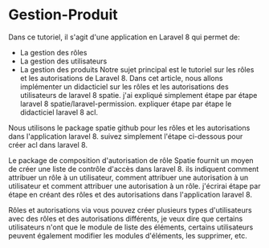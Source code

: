 # Gestion-Produit
Dans ce tutoriel, il s'agit d'une application en Laravel 8 qui permet de:
 - La gestion des rôles
 - La gestion des utilisateurs
 - La gestion des produits
 Notre sujet principal est le tutoriel sur les rôles et les autorisations de Laravel 8. Dans cet article, nous allons implémenter un didacticiel sur les rôles et les autorisations des utilisateurs de laravel 8 spatie. j'ai expliqué simplement étape par étape laravel 8 spatie/laravel-permission. expliquer étape par étape le didacticiel laravel 8 acl.

Nous utilisons le package spatie github pour les rôles et les autorisations dans l'application laravel 8. suivez simplement l'étape ci-dessous pour créer acl dans laravel 8.

Le package de composition d'autorisation de rôle Spatie fournit un moyen de créer une liste de contrôle d'accès dans laravel 8. ils indiquent comment attribuer un rôle à un utilisateur, comment attribuer une autorisation à un utilisateur et comment attribuer une autorisation à un rôle. j'écrirai étape par étape en créant des rôles et des autorisations dans l'application laravel 8.

Rôles et autorisations via vous pouvez créer plusieurs types d'utilisateurs avec des rôles et des autorisations différents, je veux dire que certains utilisateurs n'ont que le module de liste des éléments, certains utilisateurs peuvent également modifier les modules d'éléments, les supprimer, etc.
